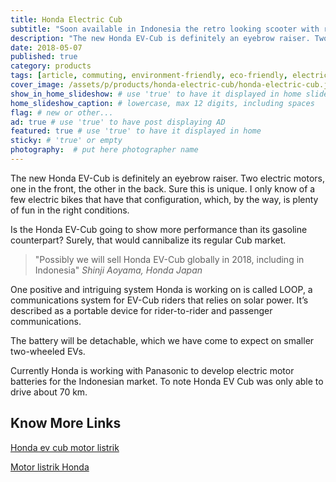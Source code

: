 ```yaml
---
title: Honda Electric Cub
subtitle: "Soon available in Indonesia the retro looking scooter with revolutionary features."
description: "The new Honda EV-Cub is definitely an eyebrow raiser. Two electric motors, one in the front, the other in the back. Sure this is unique. I only know of a few..."
date: 2018-05-07
published: true
category: products
tags: [article, commuting, environment-friendly, eco-friendly, electric, Indonesia]
cover_image: /assets/p/products/honda-electric-cub/honda-electric-cub.jpg
show_in_home_slideshow: # use 'true' to have it displayed in home slideshow
home_slideshow_caption: # lowercase, max 12 digits, including spaces
flag: # new or other...
ad: true # use 'true' to have post displaying AD
featured: true # use 'true' to have it displayed in home
sticky: # 'true' or empty
photography:  # put here photographer name
---
```


The new Honda EV-Cub is definitely an eyebrow raiser. Two electric motors, one in the front, the other in the back. Sure this is unique. I only know of a few electric bikes that have that configuration, which, by the way, is plenty of fun in the right conditions.

Is the Honda EV-Cub going to show more performance than its gasoline counterpart? Surely, that would cannibalize its regular Cub market.

>"Possibly we will sell Honda EV-Cub globally in 2018, including in Indonesia" _Shinji Aoyama, Honda Japan_

One positive and intriguing system Honda is working on is called LOOP, a communications system for EV-Cub riders that relies on solar power. It’s described as a portable device for rider-to-rider and passenger communications.

The battery will be detachable, which we have come to expect on smaller two-wheeled EVs.

Currently Honda is working with Panasonic to develop electric motor batteries for the Indonesian market. To note Honda EV Cub was only able to drive about 70 km.



## Know More Links

[Honda ev cub motor listrik](http://warungasep.net/2016/07/09/honda-ev-cub-motor-listrik-yang-akan-diproduksi-masal-honda-tahun-2018-nanti/)

[Motor listrik Honda](https://ridertua.com/2017/09/01/motor-listrik-honda-c70-batal-dijual/)
